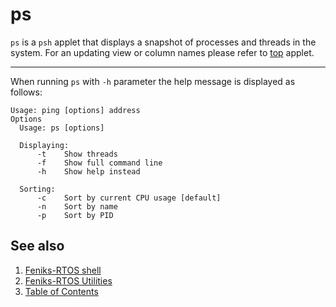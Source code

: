 # ps

`ps` is a `psh` applet that displays a snapshot of processes and threads in the system. For an updating view or column
names please refer to [top](top.md) applet.

---
When running `ps` with `-h` parameter the help message is displayed as follows:

```console
Usage: ping [options] address
Options
  Usage: ps [options]

  Displaying:
      -t    Show threads
      -f    Show full command line
      -h    Show help instead

  Sorting:
      -c    Sort by current CPU usage [default]
      -n    Sort by name
      -p    Sort by PID
```

## See also

1. [Feniks-RTOS shell](../index.md)
2. [Feniks-RTOS Utilities](../../index.md)
3. [Table of Contents](../../../index.md)
